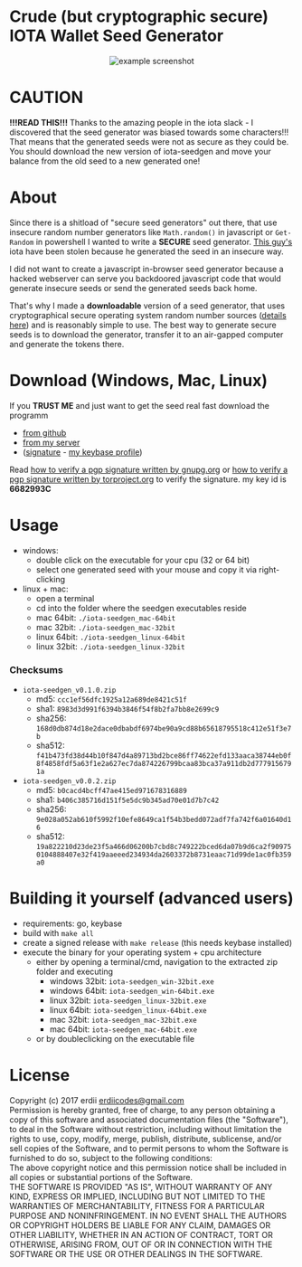 # Crude (but cryptographic secure) IOTA Wallet Seed Generator

<p align="center">
    <img src="https://image.ibb.co/ccGQjv/Bildschirmfoto_20170811175141_2022x943.png" alt="example screenshot" />
</p>

# CAUTION

**!!!READ THIS!!!** Thanks to the amazing people in the iota slack - I discovered that the seed generator was biased towards some characters!!!
That means that the generated seeds were not as secure as they could be. You should download the new version of iota-seedgen and move your balance from the old seed to a new generated one!

# About

Since there is a shitload of "secure seed generators" out there, that use insecure random number generators like `Math.random()` in javascript or `Get-Random` in powershell I wanted to write a **SECURE** seed generator. [This guy's](https://www.reddit.com/r/Iota/comments/6vh8mv/urgent_all_of_my_iota_was_stolen_today_and_here/) iota have been stolen because he generated the seed in an insecure way.

I did not want to create a javascript in-browser seed generator because a hacked webserver can serve you backdoored javascript code that would generate insecure seeds or send the generated seeds back home.

That's why I made a **downloadable** version of a seed generator, that uses cryptographical secure operating system random number sources ([details here](https://golang.org/pkg/crypto/rand/#pkg-variables)) and is reasonably simple to use.
The best way to generate secure seeds is to download the generator, transfer it to an air-gapped computer and generate the tokens there.

# Download (Windows, Mac, Linux)

If you **TRUST ME** and just want to get the seed real fast download the programm
* [from github](https://github.com/erdii/iota-seedgen/releases/latest)
* [from my server](https://blog.werise.de/files/iota-seedgen/iota-seedgen_v0.1.0.zip)
* ([signature](https://blog.werise.de/files/iota-seedgen/iota-seedgen_v0.1.0.zip.asc) - [my keybase profile](https://keybase.io/erdii))

Read [how to verify a pgp signature written by gnupg.org](https://www.gnupg.org/gph/en/manual/x135.html#AEN160) or [how to verify a pgp signature written by torproject.org](https://www.torproject.org/docs/verifying-signatures.html.en#maincol) to verify the signature. my key id is **6682993C**


# Usage

* windows:
  * double click on the executable for your cpu (32 or 64 bit)
  * select one generated seed with your mouse and copy it via right-clicking
* linux + mac:
  * open a terminal
  * cd into the folder where the seedgen executables reside
  * mac 64bit: `./iota-seedgen_mac-64bit`
  * mac 32bit: `./iota-seedgen_mac-32bit`
  * linux 64bit: `./iota-seedgen_linux-64bit`
  * linux 32bit: `./iota-seedgen_linux-32bit`

### Checksums
* `iota-seedgen_v0.1.0.zip`
    * md5: `ccc1ef56dfc1925a12a689de8421c51f`
    * sha1: `8983d3d991f6394b3846f54f8b2fa7bb8e2699c9`
    * sha256: `168d0db874d18e2dace0dbabdf6974be90a9cd88b65618795518c412e51f3e7b`
    * sha512: `f41b473fd38d44b10f847d4a89713bd2bce86ff74622efd133aaca38744eb0f8f4858fdf5a63f1e2a627ec7da874226799bcaa83bca37a911db2d7779156791a`
* `iota-seedgen_v0.0.2.zip`
    * md5: `b0cacd4bcff47ae415ed971678316889`
    * sha1: `b406c385716d151f5e5dc9b345ad70e01d7b7c42`
    * sha256: `9e028a052ab610f5992f10efe8649ca1f54b3bedd072adf7fa742f6a01640d16`
    * sha512: `19a822210d23de23f5a466d06200b7cbd8c749222bced6da07b9d6ca2f909750104888407e32f419aaeeed234934da2603372b8731eaac71d99de1ac0fb359a0`

# Building it yourself (advanced users)

* requirements: go, keybase
* build with `make all`
* create a signed release with `make release` (this needs keybase installed)
* execute the binary for your operating system + cpu architecture
    * either by opening a terminal/cmd, navigation to the extracted zip folder and executing 
        * windows 32bit: `iota-seedgen_win-32bit.exe`
        * windows 64bit: `iota-seedgen_win-64bit.exe`
        * linux 32bit: `iota-seedgen_linux-32bit.exe`
        * linux 64bit: `iota-seedgen_linux-64bit.exe`
        * mac 32bit: `iota-seedgen_mac-32bit.exe`
        * mac 64bit: `iota-seedgen_mac-64bit.exe`
    * or by doubleclicking on the executable file


# License

Copyright (c) 2017 erdii <erdiicodes@gmail.com>  
Permission is hereby granted, free of charge, to any person obtaining a copy of this software and associated documentation files (the "Software"), to deal in the Software without restriction, including without limitation the rights to use, copy, modify, merge, publish, distribute, sublicense, and/or sell copies of the Software, and to permit persons to whom the Software is furnished to do so, subject to the following conditions:  
The above copyright notice and this permission notice shall be included in all copies or substantial portions of the Software.  
THE SOFTWARE IS PROVIDED "AS IS", WITHOUT WARRANTY OF ANY KIND, EXPRESS OR IMPLIED, INCLUDING BUT NOT LIMITED TO THE WARRANTIES OF MERCHANTABILITY, FITNESS FOR A PARTICULAR PURPOSE AND NONINFRINGEMENT. IN NO EVENT SHALL THE AUTHORS OR COPYRIGHT HOLDERS BE LIABLE FOR ANY CLAIM, DAMAGES OR OTHER LIABILITY, WHETHER IN AN ACTION OF CONTRACT, TORT OR OTHERWISE, ARISING FROM, OUT OF OR IN CONNECTION WITH THE SOFTWARE OR THE USE OR OTHER DEALINGS IN THE SOFTWARE.
